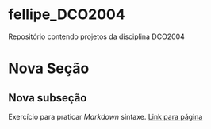 # fellipe_DCO2004
Repositório contendo projetos da disciplina DCO2004

# Nova Seção
## Nova subseção
Exercício para praticar _Markdown_ sintaxe.
[Link para página](http://jupyter.org)
